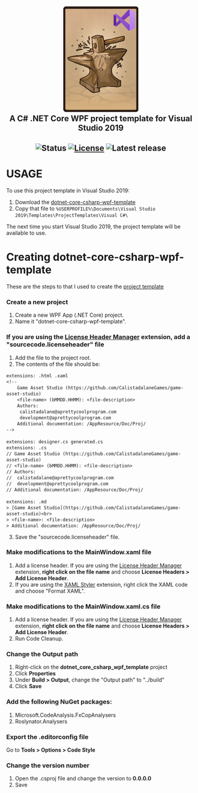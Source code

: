 <h2 align="center">
  <img src="repodata/img/dotnet-core-csharp-wpf-template-logo.png" alt="C# .NET Core WPF project template logo" width="200">
  <br>
  A C# .NET Core WPF project template for Visual Studio 2019
  <br>
</h2>

<h2 align="center">

  ![Status](https://img.shields.io/badge/status-active-brightgreen.svg)
  [![License](https://img.shields.io/badge/license-Apache%202.0-blue.svg)](https://www.apache.org/licenses/LICENSE-2.0)
  ![Latest release](https://img.shields.io/badge/latest%20release-b200727-blue.svg)

</h2>

# USAGE
To use this project template in Visual Studio 2019:
1. Download the [dotnet-core-csharp-wpf-template](export/dotnet-core-csharp-wpf-template.zip)
2. Copy that file to `%USERPROFILE%\Documents\Visual Studio 2019\Templates\ProjectTemplates\Visual C#\`

The next time you start Visual Studio 2019, the project template will be available to use.

# Creating dotnet-core-csharp-wpf-template
These are the steps to that I used to create the [project template](template/visual-studio/csharp/dotnet-core-csharp-wpf-template/src)

### Create a new project
1. Create a new WPF App (.NET Core) project.
2. Name it "dotnet-core-csharp-wpf-template".

### If you are using the [License Header Manager](https://marketplace.visualstudio.com/items?itemName=StefanWenig.LicenseHeaderManager) extension, add a "sourcecode.licenseheader" file
1. Add the file to the project root.
2. The contents of the file should be:
```
﻿extensions: .html .xaml
<!--
	Game Asset Studio (https://github.com/CalistadalaneGames/game-asset-studio)
	<file-name> (bMMDD.HHMM): <file-description>
	Authors:
	 calistadalane@aprettycoolprogram.com
	 development@aprettycoolprogram.com
	Additional documentation: /AppResource/Doc/Proj/
-->

extensions: designer.cs generated.cs
extensions: .cs
// Game Asset Studio (https://github.com/CalistadalaneGames/game-asset-studio)
// <file-name> (bMMDD.HHMM): <file-description>
// Authors:
//	calistadalane@aprettycoolprogram.com
//	development@aprettycoolprogram.com
// Additional documentation: /AppResource/Doc/Proj/

extensions: .md
> [Game Asset Studio](https://github.com/CalistadalaneGames/game-asset-studio)<br>
> <file-name>: <file-description>
> Additional documentation: /AppResource/Doc/Proj/

```
3. Save the "sourcecode.licenseheader" file.

### Make modifications to the MainWindow.xaml file
1. Add a license header. If you are using the [License Header Manager](https://marketplace.visualstudio.com/items?itemName=StefanWenig.LicenseHeaderManager) extension, **right click on the file name** and choose **License Headers > Add License Header**.
2. If you are using the [XAML Styler](https://marketplace.visualstudio.com/items?itemName=TeamXavalon.XAMLStyler) extension, right click the XAML code and choose "Format XAML".

### Make modifications to the MainWindow.xaml.cs file
1. Add a license header. If you are using the [License Header Manager](https://marketplace.visualstudio.com/items?itemName=StefanWenig.LicenseHeaderManager) extension, **right click on the file name** and choose **License Headers > Add License Header**.
2. Run Code Cleanup.

### Change the Output path
1. Right-click on the **dotnet_core_csharp_wpf_template** project
2. Click **Properties**
3. Under **Build > Output**, change the "Output path" to "../build"
4. Click **Save**

### Add the following NuGet packages:
1. Microsoft.CodeAnalysis.FxCopAnalysers
2. Roslynator.Analysers

### Export the .editorconfig file
Go to **Tools > Options > Code Style**

### Change the version number
1. Open the .csproj file and change the version to **0.0.0.0**
2. Save